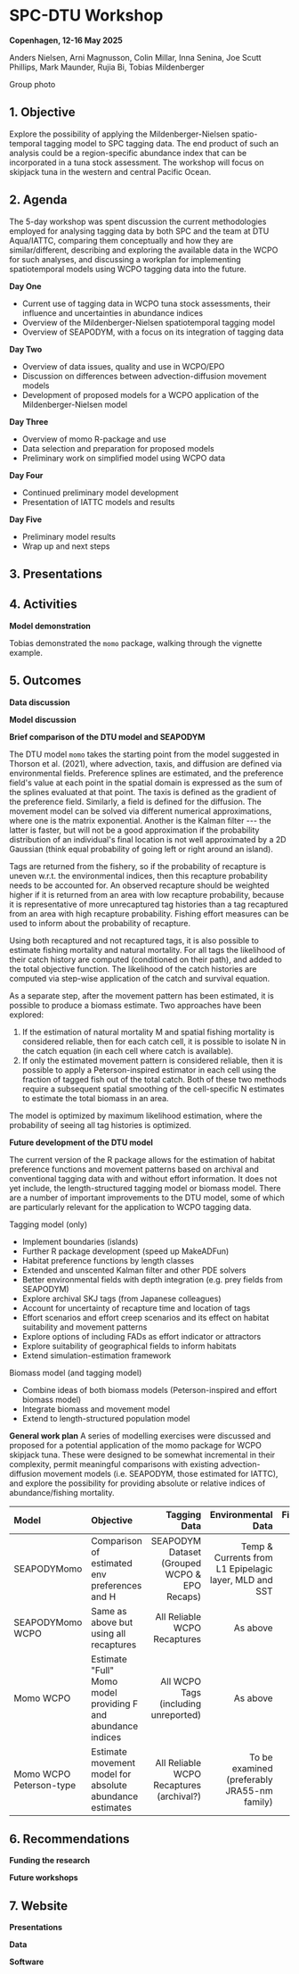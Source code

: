 # SPC-DTU Workshop

**Copenhagen, 12-16 May 2025**

Anders Nielsen, Arni Magnusson, Colin Millar, Inna Senina, Joe Scutt Phillips, Mark Maunder, Rujia Bi, Tobias Mildenberger

Group photo

## 1. Objective

Explore the possibility of applying the Mildenberger-Nielsen spatio-temporal tagging model to SPC tagging data. The end product of such an analysis could be a region-specific abundance index that can be incorporated in a tuna stock assessment. The workshop will focus on skipjack tuna in the western and central Pacific Ocean.

## 2. Agenda

The 5-day workshop was spent discussion the current methodologies employed for analysing tagging data by both SPC and the team at DTU Aqua/IATTC, comparing them conceptually and how they are similar/different, describing and exploring the available data in the WCPO for such analyses, and discussing a workplan for implementing spatiotemporal models using WCPO tagging data into the future.

**Day One**
- Current use of tagging data in WCPO tuna stock assessments, their influence and uncertainties in abundance indices
- Overview of the Mildenberger-Nielsen spatiotemporal tagging model
- Overview of SEAPODYM, with a focus on its integration of tagging data

**Day Two**
- Overview of data issues, quality and use in WCPO/EPO
- Discussion on differences between advection-diffusion movement models
- Development of proposed models for a WCPO application of the Mildenberger-Nielsen model

**Day Three**
- Overview of momo R-package and use
- Data selection and preparation for proposed models
- Preliminary work on simplified model using WCPO data

**Day Four**
- Continued preliminary model development
- Presentation of IATTC models and results

**Day Five**
- Preliminary model results
- Wrap up and next steps

## 3. Presentations

## 4. Activities

**Model demonstration**

Tobias demonstrated the `momo` package, walking through the vignette example.

## 5. Outcomes

**Data discussion**

**Model discussion**

**Brief comparison of the DTU model and SEAPODYM**

The DTU model `momo` takes the starting point from the model suggested in Thorson et al. (2021), where advection, taxis, and diffusion are defined via environmental fields. Preference splines are estimated, and the preference field's value at each point in the spatial domain is expressed as the sum of the splines evaluated at that point. The taxis is defined as the gradient of the preference field. Similarly, a field is defined for the diffusion. The movement model can be solved via different numerical approximations, where one is the matrix exponential. Another is the Kalman filter --- the latter is faster, but will not be a good approximation if the probability distribution of an individual's final location is not well approximated by a 2D Gaussian (think equal probability of going left or right around an island).

Tags are returned from the fishery, so if the probability of recapture is uneven w.r.t. the environmental indices, then this recapture probability needs to be accounted for. An observed recapture should be weighted higher if it is returned from an area with low recapture probability, because it is representative of more unrecaptured tag histories than a tag recaptured from an area with high recapture probability. Fishing effort measures can be used to inform about the probability of recapture.

Using both recaptured and not recaptured tags, it is also possible to estimate fishing mortality and natural mortality. For all tags the likelihood of their catch history are computed (conditioned on their path), and added to the total objective function. The likelihood of the catch histories are computed via step-wise application of the catch and survival equation.

As a separate step, after the movement pattern has been estimated, it is possible to produce a biomass estimate. Two approaches have been explored:
1. If the estimation of natural mortality M and spatial fishing mortality is considered reliable, then for each catch cell, it is possible to isolate N in the catch equation (in each cell where catch is available).
2. If only the estimated movement pattern is considered reliable, then it is possible to apply a Peterson-inspired estimator in each cell using the fraction of tagged fish out of the total catch. Both of these two methods require a subsequent spatial smoothing of the cell-specific N estimates to estimate the total biomass in an area.        

The model is optimized by maximum likelihood estimation, where the probability of seeing all tag histories is optimized.

**Future development of the DTU model**

The current version of the R package allows for the estimation of habitat
preference functions and movement patterns based on archival and conventional
tagging data with and without effort information. It does not yet include, the
length-structured tagging model or biomass model. There are a number of
important improvements to the DTU model, some of which are particularly relevant
for the application to WCPO tagging data.

Tagging model (only)

- Implement boundaries (islands)
- Further R package development (speed up MakeADFun)
- Habitat preference functions by length classes
- Extended and unscented Kalman filter and other PDE solvers
- Better environmental fields with depth integration (e.g. prey fields from SEAPODYM)
- Explore archival SKJ tags (from Japanese colleagues)
- Account for uncertainty of recapture time and location of tags
- Effort scenarios and effort creep scenarios and its effect on habitat
  suitability and movement patterns
- Explore options of including FADs as effort indicator or attractors
- Explore suitability of geographical fields to inform habitats
- Extend simulation-estimation framework


Biomass model (and tagging model)

- Combine ideas of both biomass models (Peterson-inspired and effort biomass
  model)
- Integrate biomass and movement model
- Extend to length-structured population model


**General work plan**
A series of modelling exercises were discussed and proposed for a potential application of the momo package for WCPO skipjack tuna. These were designed to be somewhat incremental in their complexity, permit meaningful comparisons with existing advection-diffusion movement models (i.e. SEAPODYM, those estimated for IATTC), and explore the possibility for providing absolute or relative indices of abundance/fishing mortality.

| Model         | Objective         | Tagging Data      | Environmental Data        | Fisheries Data        |
|:---           |:---               |---:               |---:                       |---:                   |
|SEAPODYMomo    |Comparison of estimated env preferences and H|SEAPODYM Dataset (Grouped WCPO & EPO Recaps)|Temp & Currents from L1 Epipelagic layer, MLD and SST|None|
|SEAPODYMomo WCPO|Same as above but using all recaptures|All Reliable WCPO Recaptures|As above|None|
|Momo WCPO|Estimate "Full" Momo model providing F and abundance indices|All WCPO Tags (including unreported)|As above|Effort data|
|Momo WCPO Peterson-type|Estimate movement model for absolute abundance estimates|All Reliable WCPO Recaptures (archival?)|To be examined (preferably JRA55-nm family) |Catch|


## 6. Recommendations

**Funding the research**

**Future workshops**

## 7. Website

**Presentations**

**Data**

**Software**
